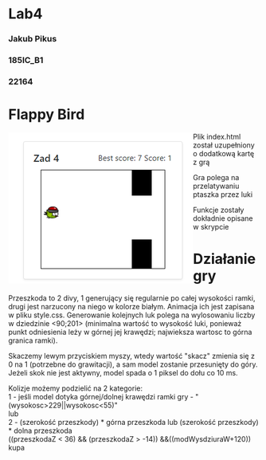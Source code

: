 # Lab4





<h3>Jakub Pikus</h3>
<h3>185IC_B1</h3>
<h3>22164</h3>


# Flappy Bird

<img src="zrzuty/gra.png" alt="gra"  style="float: left;" />

<p>Plik index.html został uzupełniony o dodatkową kartę z grą</p>

<p>Gra polega na przelatywaniu ptaszka przez luki </p>

<p>Funkcje zostały dokładnie opisane w skrypcie</p>


# Działanie gry


<p>Przeszkoda to 2 divy, 1 generujący się regularnie po całej wysokości ramki, drugi jest narzucony na niego w kolorze białym.
Animacja ich jest zapisana w pliku style.css. Generowanie kolejnych luk polega na wylosowaniu liczby w dziedzinie <90;201> (minimalna wartość
to wysokość luki, ponieważ punkt odniesienia leży w górnej jej krawędzi; najwieksza wartosc to górna granica ramki).</p>
  
  
<p> Skaczemy lewym przyciskiem myszy, wtedy wartość "skacz" zmienia się z 0 na 1 (potrzebne do grawitacji), a sam model zostanie przesunięty
do góry. Jeżeli skok nie jest aktywny, model spada o 1 piksel do dołu co 10 ms.</p>


<p> Kolizje możemy podzielić na 2 kategorie:<br>
1 - jeśli model dotyka górnej/dolnej krawędzi ramki gry -    "(wysokosc>229||wysokosc<55)"<br>
  lub<br>
2 - (szerokość przeszkody) * górna przeszkoda    lub    (szerokość przeszkody) * dolna przeszkoda<br> 
  ((przeszkodaZ < 36) && (przeszkodaZ > -14)) &&((modWys<dziuraW+53)||( modWys>dziuraW+120))<br>kupa
  </p>


